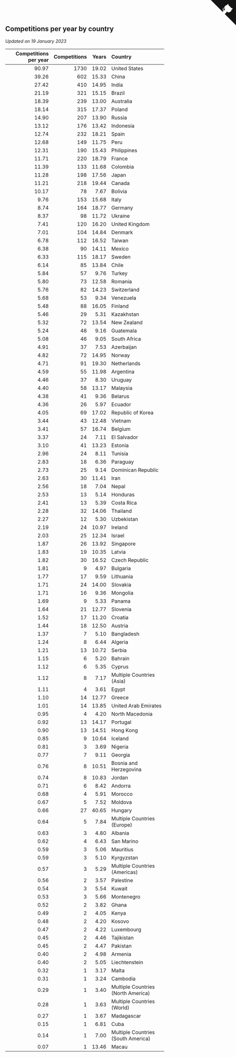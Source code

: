 ## Competitions per year by country

*Updated on 19 January 2023*

| Competitions per year | Competitions | Years | Country |
| ---: | ---: | ---: | :--- |
| 90.97 | 1730 | 19.02 | United States |
| 39.26 | 602 | 15.33 | China |
| 27.42 | 410 | 14.95 | India |
| 21.19 | 321 | 15.15 | Brazil |
| 18.39 | 239 | 13.00 | Australia |
| 18.14 | 315 | 17.37 | Poland |
| 14.90 | 207 | 13.90 | Russia |
| 13.12 | 176 | 13.42 | Indonesia |
| 12.74 | 232 | 18.21 | Spain |
| 12.68 | 149 | 11.75 | Peru |
| 12.31 | 190 | 15.43 | Philippines |
| 11.71 | 220 | 18.79 | France |
| 11.39 | 133 | 11.68 | Colombia |
| 11.28 | 198 | 17.56 | Japan |
| 11.21 | 218 | 19.44 | Canada |
| 10.17 | 78 | 7.67 | Bolivia |
| 9.76 | 153 | 15.68 | Italy |
| 8.74 | 164 | 18.77 | Germany |
| 8.37 | 98 | 11.72 | Ukraine |
| 7.41 | 120 | 16.20 | United Kingdom |
| 7.01 | 104 | 14.84 | Denmark |
| 6.78 | 112 | 16.52 | Taiwan |
| 6.38 | 90 | 14.11 | Mexico |
| 6.33 | 115 | 18.17 | Sweden |
| 6.14 | 85 | 13.84 | Chile |
| 5.84 | 57 | 9.76 | Turkey |
| 5.80 | 73 | 12.58 | Romania |
| 5.76 | 82 | 14.23 | Switzerland |
| 5.68 | 53 | 9.34 | Venezuela |
| 5.48 | 88 | 16.05 | Finland |
| 5.46 | 29 | 5.31 | Kazakhstan |
| 5.32 | 72 | 13.54 | New Zealand |
| 5.24 | 48 | 9.16 | Guatemala |
| 5.08 | 46 | 9.05 | South Africa |
| 4.91 | 37 | 7.53 | Azerbaijan |
| 4.82 | 72 | 14.95 | Norway |
| 4.71 | 91 | 19.30 | Netherlands |
| 4.59 | 55 | 11.98 | Argentina |
| 4.46 | 37 | 8.30 | Uruguay |
| 4.40 | 58 | 13.17 | Malaysia |
| 4.38 | 41 | 9.36 | Belarus |
| 4.36 | 26 | 5.97 | Ecuador |
| 4.05 | 69 | 17.02 | Republic of Korea |
| 3.44 | 43 | 12.48 | Vietnam |
| 3.41 | 57 | 16.74 | Belgium |
| 3.37 | 24 | 7.11 | El Salvador |
| 3.10 | 41 | 13.23 | Estonia |
| 2.96 | 24 | 8.11 | Tunisia |
| 2.83 | 18 | 6.36 | Paraguay |
| 2.73 | 25 | 9.14 | Dominican Republic |
| 2.63 | 30 | 11.41 | Iran |
| 2.56 | 18 | 7.04 | Nepal |
| 2.53 | 13 | 5.14 | Honduras |
| 2.41 | 13 | 5.39 | Costa Rica |
| 2.28 | 32 | 14.06 | Thailand |
| 2.27 | 12 | 5.30 | Uzbekistan |
| 2.19 | 24 | 10.97 | Ireland |
| 2.03 | 25 | 12.34 | Israel |
| 1.87 | 26 | 13.92 | Singapore |
| 1.83 | 19 | 10.35 | Latvia |
| 1.82 | 30 | 16.52 | Czech Republic |
| 1.81 | 9 | 4.97 | Bulgaria |
| 1.77 | 17 | 9.59 | Lithuania |
| 1.71 | 24 | 14.00 | Slovakia |
| 1.71 | 16 | 9.36 | Mongolia |
| 1.69 | 9 | 5.33 | Panama |
| 1.64 | 21 | 12.77 | Slovenia |
| 1.52 | 17 | 11.20 | Croatia |
| 1.44 | 18 | 12.50 | Austria |
| 1.37 | 7 | 5.10 | Bangladesh |
| 1.24 | 8 | 6.44 | Algeria |
| 1.21 | 13 | 10.72 | Serbia |
| 1.15 | 6 | 5.20 | Bahrain |
| 1.12 | 6 | 5.35 | Cyprus |
| 1.12 | 8 | 7.17 | Multiple Countries (Asia) |
| 1.11 | 4 | 3.61 | Egypt |
| 1.10 | 14 | 12.77 | Greece |
| 1.01 | 14 | 13.85 | United Arab Emirates |
| 0.95 | 4 | 4.20 | North Macedonia |
| 0.92 | 13 | 14.17 | Portugal |
| 0.90 | 13 | 14.51 | Hong Kong |
| 0.85 | 9 | 10.64 | Iceland |
| 0.81 | 3 | 3.69 | Nigeria |
| 0.77 | 7 | 9.11 | Georgia |
| 0.76 | 8 | 10.51 | Bosnia and Herzegovina |
| 0.74 | 8 | 10.83 | Jordan |
| 0.71 | 6 | 8.42 | Andorra |
| 0.68 | 4 | 5.91 | Morocco |
| 0.67 | 5 | 7.52 | Moldova |
| 0.66 | 27 | 40.65 | Hungary |
| 0.64 | 5 | 7.84 | Multiple Countries (Europe) |
| 0.63 | 3 | 4.80 | Albania |
| 0.62 | 4 | 6.43 | San Marino |
| 0.59 | 3 | 5.06 | Mauritius |
| 0.59 | 3 | 5.10 | Kyrgyzstan |
| 0.57 | 3 | 5.29 | Multiple Countries (Americas) |
| 0.56 | 2 | 3.57 | Palestine |
| 0.54 | 3 | 5.54 | Kuwait |
| 0.53 | 3 | 5.66 | Montenegro |
| 0.52 | 2 | 3.82 | Ghana |
| 0.49 | 2 | 4.05 | Kenya |
| 0.48 | 2 | 4.20 | Kosovo |
| 0.47 | 2 | 4.22 | Luxembourg |
| 0.45 | 2 | 4.46 | Tajikistan |
| 0.45 | 2 | 4.47 | Pakistan |
| 0.40 | 2 | 4.98 | Armenia |
| 0.40 | 2 | 5.05 | Liechtenstein |
| 0.32 | 1 | 3.17 | Malta |
| 0.31 | 1 | 3.24 | Cambodia |
| 0.29 | 1 | 3.40 | Multiple Countries (North America) |
| 0.28 | 1 | 3.63 | Multiple Countries (World) |
| 0.27 | 1 | 3.67 | Madagascar |
| 0.15 | 1 | 6.81 | Cuba |
| 0.14 | 1 | 7.00 | Multiple Countries (South America) |
| 0.07 | 1 | 13.46 | Macau |


<a href="https://github.com/JustinTimeCuber/wca_statistics" class="github-corner" aria-label="View source on Github"><svg width="80" height="80" viewBox="0 0 250 250" style="fill:#151513; color:#fff; position: absolute; top: 0; border: 0; right: 0;" aria-hidden="true"><path d="M0,0 L115,115 L130,115 L142,142 L250,250 L250,0 Z"></path><path d="M128.3,109.0 C113.8,99.7 119.0,89.6 119.0,89.6 C122.0,82.7 120.5,78.6 120.5,78.6 C119.2,72.0 123.4,76.3 123.4,76.3 C127.3,80.9 125.5,87.3 125.5,87.3 C122.9,97.6 130.6,101.9 134.4,103.2" fill="currentColor" style="transform-origin: 130px 106px;" class="octo-arm"></path><path d="M115.0,115.0 C114.9,115.1 118.7,116.5 119.8,115.4 L133.7,101.6 C136.9,99.2 139.9,98.4 142.2,98.6 C133.8,88.0 127.5,74.4 143.8,58.0 C148.5,53.4 154.0,51.2 159.7,51.0 C160.3,49.4 163.2,43.6 171.4,40.1 C171.4,40.1 176.1,42.5 178.8,56.2 C183.1,58.6 187.2,61.8 190.9,65.4 C194.5,69.0 197.7,73.2 200.1,77.6 C213.8,80.2 216.3,84.9 216.3,84.9 C212.7,93.1 206.9,96.0 205.4,96.6 C205.1,102.4 203.0,107.8 198.3,112.5 C181.9,128.9 168.3,122.5 157.7,114.1 C157.9,116.9 156.7,120.9 152.7,124.9 L141.0,136.5 C139.8,137.7 141.6,141.9 141.8,141.8 Z" fill="currentColor" class="octo-body"></path></svg></a><style>.github-corner:hover .octo-arm{animation:octocat-wave 560ms ease-in-out}@keyframes octocat-wave{0%,100%{transform:rotate(0)}20%,60%{transform:rotate(-25deg)}40%,80%{transform:rotate(10deg)}}@media (max-width:500px){.github-corner:hover .octo-arm{animation:none}.github-corner .octo-arm{animation:octocat-wave 560ms ease-in-out}}</style>
